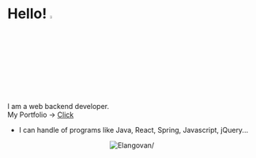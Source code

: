 # Hello! <img src="https://user-images.githubusercontent.com/69137860/99356371-62825180-28ed-11eb-902e-159ca9cb872c.gif" width="8%" height="4%" alt="hello"></img>

I am a web backend developer.<br/>
My Portfolio -> <a href="https://yoo-jin-k.github.io/portfolio_2023" target="_blank">Click</a>
* I can handle of programs like Java, React, Spring, Javascript, jQuery...

<p align="center">
	<img src=https://github-readme-stats.vercel.app/api?username=yoo-jin-k&show_icons=true alt=Elangovan/>
</p>
